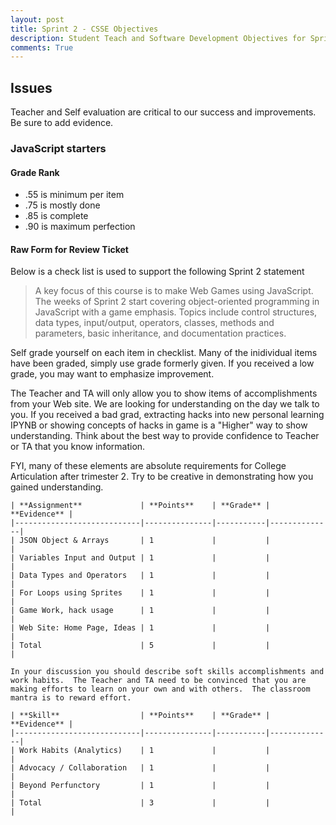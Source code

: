 ```yaml
---
layout: post
title: Sprint 2 - CSSE Objectives
description: Student Teach and Software Development Objectives for Sprint 2
comments: True
---
```


## Issues
Teacher and Self evaluation are critical to our success and improvements.   Be sure to add evidence.

### JavaScript starters

#### Grade Rank
- .55 is minimum per item
- .75 is mostly done
- .85 is complete
- .90 is maximum perfection


#### Raw Form for Review Ticket

Below is a check list is used to support the following Sprint 2 statement

> A key focus of this course is to make Web Games using JavaScript. The weeks of Sprint 2 start covering object-oriented programming in JavaScript with a game emphasis. Topics include control structures, data types, input/output, operators, classes, methods and parameters, basic inheritance, and documentation practices.

Self grade yourself on each item in checklist.  Many of the inidividual items have been graded, simply use grade formerly given.  If you received a low grade, you may want to emphasize improvement.

The Teacher and TA will only allow you to show items of accomplishments from your Web site.  We are looking for understanding on the day we talk to you.  If you received a bad grad, extracting hacks into new personal learning IPYNB or showing concepts of hacks in game is a "Higher" way to show understanding.  Think about the best way to provide confidence to Teacher or TA that you know information.  

FYI, many of these elements are absolute requirements for College Articulation after trimester 2.  Try to be creative in demonstrating how you gained understanding.

```text
| **Assignment**             | **Points**    | **Grade** | **Evidence** |
|----------------------------|---------------|-----------|--------------|
| JSON Object & Arrays       | 1             |           |              |
| Variables Input and Output | 1             |           |              |
| Data Types and Operators   | 1             |           |              |
| For Loops using Sprites    | 1             |           |              |
| Game Work, hack usage      | 1             |           |              |
| Web Site: Home Page, Ideas | 1             |           |              | 
| Total                      | 5             |           |              |

In your discussion you should describe soft skills accomplishments and work habits.  The Teacher and TA need to be convinced that you are making efforts to learn on your own and with others.  The classroom mantra is to reward effort.  

| **Skill**                  | **Points**    | **Grade** | **Evidence** |
|----------------------------|---------------|-----------|--------------|
| Work Habits (Analytics)    | 1             |           |              |
| Advocacy / Collaboration   | 1             |           |              |
| Beyond Perfunctory         | 1             |           |              | 
| Total                      | 3             |           |              |
```
